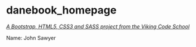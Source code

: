 # danebook_homepage

*[A Bootstrap, HTML5, CSS3 and SASS project from the Viking Code School](http://www.vikingcodeschool.com)*

Name: John Sawyer